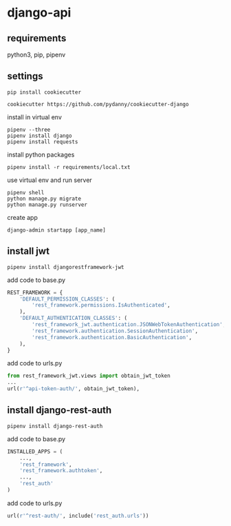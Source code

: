 # django-api

## requirements

python3, pip, pipenv

## settings

```
pip install cookiecutter
```

```
cookiecutter https://github.com/pydanny/cookiecutter-django
```

install in virtual env

```
pipenv --three
pipenv install django
pipenv install requests
```

install python packages

```
pipenv install -r requirements/local.txt
```

use virtual env and run server

```
pipenv shell
python manage.py migrate
python manage.py runserver
```

create app

```
django-admin startapp [app_name]
```

## install jwt

```
pipenv install djangorestframework-jwt
```

add code to base.py

```python
REST_FRAMEWORK = {
    'DEFAULT_PERMISSION_CLASSES': (
        'rest_framework.permissions.IsAuthenticated',
    ),
    'DEFAULT_AUTHENTICATION_CLASSES': (
        'rest_framework_jwt.authentication.JSONWebTokenAuthentication',
        'rest_framework.authentication.SessionAuthentication',
        'rest_framework.authentication.BasicAuthentication',
    ),
}
```

add code to urls.py

```python
from rest_framework_jwt.views import obtain_jwt_token
...
url(r'^api-token-auth/', obtain_jwt_token),
```

## install django-rest-auth

```shell
pipenv install django-rest-auth
```

add code to base.py

```python
INSTALLED_APPS = (
    ...,
    'rest_framework',
    'rest_framework.authtoken',
    ...,
    'rest_auth'
)
```

add code to urls.py

```python
url(r'^rest-auth/', include('rest_auth.urls'))
```
